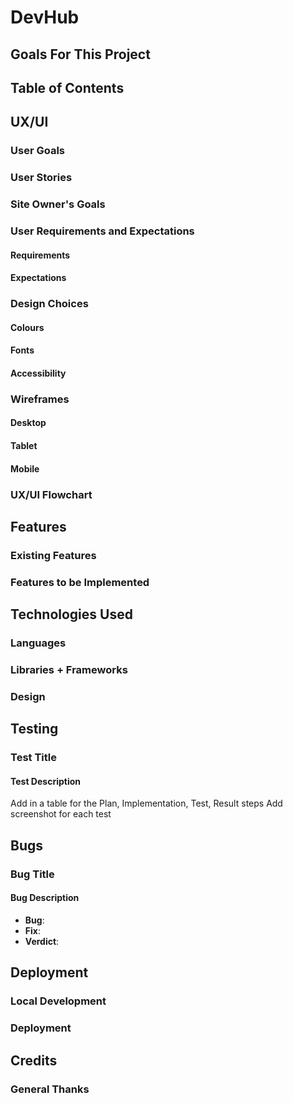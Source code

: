 # DevHub

## Goals For This Project

## Table of Contents

## UX/UI

### User Goals

### User Stories

### Site Owner's Goals

### User Requirements and Expectations

#### Requirements

#### Expectations

### Design Choices

#### Colours

#### Fonts

#### Accessibility

### Wireframes

#### Desktop

#### Tablet

#### Mobile

### UX/UI Flowchart

## Features

### Existing Features

### Features to be Implemented

## Technologies Used

### Languages

### Libraries + Frameworks

### Design

## Testing

### Test Title

#### Test Description
Add in a table for the Plan, Implementation, Test, Result steps
Add screenshot for each test

## Bugs

### Bug Title

#### Bug Description
- **Bug**: 
- **Fix**:
- **Verdict**:

## Deployment

### Local Development

### Deployment

## Credits

### General Thanks
